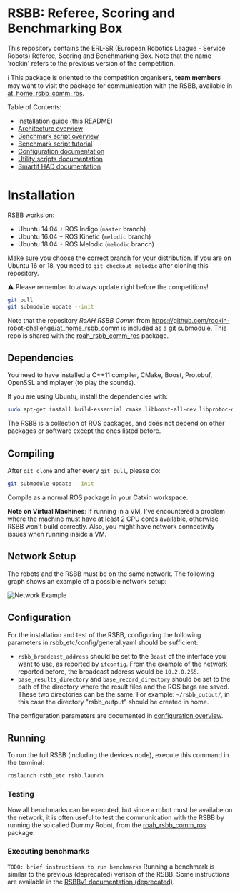 RSBB: Referee, Scoring and Benchmarking Box
=================================================

This repository contains the ERL-SR (European Robotics League - Service Robots) Referee, Scoring and Benchmarking Box.
Note that the name 'rockin' refers to the previous version of the competition.

:information_source: This package is oriented to the competition organisers, **team members** may want to visit the package for communication with the RSBB, available in [at_home_rsbb_comm_ros](https://github.com/rockin-robot-challenge/at_home_rsbb_comm_ros).

Table of Contents:

* [Installation guide (this README)](/README.md#Installation)
* [Architecture overview](/rsbb_etc/doc/rsbb_arch_overview.md)
* [Benchmark script overview](/rsbb_etc/doc/bmbox/bmbox_overview.md)
* [Benchmark script tutorial](/rsbb_etc/doc/bmbox/benchmark_script_tutorial.md)
* [Configuration documentation](/rsbb_etc/doc/configuration/configuration_overview.md)
* [Utility scripts documentation](/rsbb_etc/doc/utils/utils_overview.md)
* [Smartif HAD documentation](/rsbb_devices_smartif/README.md)


# Installation

RSBB works on:
* Ubuntu 14.04 + ROS Indigo (`master` branch)
* Ubuntu 16.04 + ROS Kinetic (`melodic` branch)
* Ubuntu 18.04 + ROS Melodic (`melodic` branch)

Make sure you choose the correct branch for your distribution.
If you are on Ubuntu 16 or 18, you need to `git checkout melodic` after cloning this repository.

:warning: Please remember to always update right before the competitions!
```bash
git pull
git submodule update --init
```

Note that the repository *RoAH RSBB Comm* from https://github.com/rockin-robot-challenge/at_home_rsbb_comm is included as a git submodule.
This repo is shared with the [roah_rsbb_comm_ros](https://github.com/rockin-robot-challenge/at_home_rsbb_comm_ros) package.

## Dependencies

You need to have installed a C++11 compiler, CMake, Boost, Protobuf, OpenSSL and mplayer (to play the sounds).

If you are using Ubuntu, install the dependencies with:
```bash
sudo apt-get install build-essential cmake libboost-all-dev libprotoc-dev protobuf-compiler libssl-dev ros-$ROS_DISTRO-map-server mplayer
```

<!---
Probably not necessary anymore:
And install the Levenshtein module for Python:
```bash
sudo easy_install python-Levenshtein
# For ubuntu 18: sudo apt-get install python-levenshtein
```
-->

The RSBB is a collection of ROS packages, and does not depend on other packages or software except the ones listed before.

## Compiling

After `git clone` and after every `git pull`, please do:
```bash
git submodule update --init
```

Compile as a normal ROS package in your Catkin workspace.

**Note on Virtual Machines**:
If running in a VM, I've encountered a problem where the machine must have at least 2 CPU cores available, otherwise RSBB won't build correctly. Also, you might have network connectivity issues when running inside a VM.

## Network Setup

The robots and the RSBB must be on the same network.
The following graph shows an example of a possible network setup:

![Network Example](/rsbb_etc/doc/images/example_RSBB_network_graph.svg)


## Configuration

For the installation and test of the RSBB, configuring the following parameters in rsbb_etc/config/general.yaml should be sufficient:
* `rsbb_broadcast_address` should be set to the `Bcast` of the interface you want to use, as reported by `ifconfig`.
From the example of the network reported before, the broadcast address would be `10.2.0.255`.
* `base_results_directory` and `base_record_directory` should be set to the path of the directory where the result files and the ROS bags are saved.
These two directories can be the same.
For example: `~/rsbb_output/`, in this case the directory "rsbb_output" should be created in home.

The configuration parameters are documented in [configuration overview](/rsbb_etc/doc/configuration_overview.md).


## Running

To run the full RSBB (including the devices node), execute this command in the terminal:
```bash
roslaunch rsbb_etc rsbb.launch
```


### Testing

Now all benchmarks can be executed, but since a robot must be availabe on the network, it is often useful to test the communication with the RSBB by running the so called Dummy Robot, from the [roah_rsbb_comm_ros](https://github.com/rockin-robot-challenge/at_home_rsbb_comm_ros) package.


### Executing benchmarks

`TODO: brief instructions to run benchmarks`
Running a benchmark is similar to the previous (deprecated) verison of the RSBB.
Some instructions are available in the [RSBBv1 documentation (deprecated)](/rsbb_etc/doc/RoAH_RSBBv1_Manual_deprecated.pdf).

<!--- TODO
* auxiliary nodes (MoCap, etc)
* utility nodes (link to doc/utility_scripts_overview)
* ...
--->

<!--- TODO
For a test with dummy home devices use: `:warning: not implemented yet`
```bash
roslaunch rsbb_etc rsbb_dummy_devices.launch rsbb_host:=192.168.1.255 --screen
```
--->

<!--- not necessary anymore, probably
It may be necessary to delete the rqt cache for the new components to appear:
```bash
rm ~/.config/ros.org/rqt_gui.ini
```
--->

<!--- never been used, as far as I know
## Securing the RSBB

Make sure that you run these commands in whatever computer runs the RSBB:
```bash
sudo iptables -A INPUT -i lo -p tcp -m tcp --dport 11311 -j ACCEPT
sudo iptables -A INPUT -p tcp -m tcp --dport 11311 -j DROP
```

You might add this to `/etc/rc.local`, before the `exit` command.

To be able to connect from other computers safely, you must install
the `openssh-server` package:
```bash
sudo apt-get install openssh-server
```

Make sure the `ROS_IP` variable is set correctly.

#### Connecting from remote computers

To launch RSBB clients in other computers, you must have the
`openssh-server` package installed in the server and be running the
RSBB. Then, in the remote computer do:
```bash
ssh -L 127.0.0.1:11311:10.0.0.1:11311 rockin@10.0.0.1
```

In this example, the user is named `rockin` and the server is at
`10.0.0.1`. The `127.0.0.1` at the beginning is mandatory.

Make sure the `ROS_IP` variable is set correctly.

Then, just run the client as if the ROS master were local:
```bash
roslaunch roah_rsbb roah_rsbb_client.launch
```
--->



<!---
# Running in the virtual machine

To test the RSBB without the need to install the software in this repository, a **temporary** virtual machine can be used with Virtual Box
The appliance (an archive containing the virtual machine, the virtual hard drive and the configuration) can be downloaded from this **temporary** link:
https://drive.google.com/file/d/1m_EOQ8Gdw1TNnct_1Vt4N5xH3noOxD_Z/view?usp=sharing

:warning: The current virtual machine will be substituted with a new version, so it is not to be used during competitions.

After importing the appliance into Virtual Box (File / Import Appliance), start the virtual machine named RSBB_VM.
On the first start up, Virtual Box may ask to rename the network interface, in the dialog window choose 'Change Network Settings'.
The settings for the virtual machine will open.
Virtual Box should automatically select a new name for the adapter (Network / Adapter 1 / Name).
If more adapters are available, it may be necessary to choose the adapter connected to the same network as the robots.
This decision can be changed later in the settings of the virtual machine.
Click OK and the virtual machine will start up.

The operating system installed in the virtual machine is Ubuntu 14.04.5 64-bit.
The details of the account are:
```
username: erl
password: benchmarking
```

To launch the rsbb software, open a terminal (ctrl+alt+t) and insert the following command:
```bash
roslaunch rsbb_etc rsbb.launch
```

Notice that the the virtual machine is configured to connect to the ethernet interface with a dinamyc IP (DHCP), so to test a robot against the virtual RSBB it is necessary to set the parameter `rsbb_host` in the configuration of the robots to the IP assigned to the interface of the virtual machine.
This IP can be found by opening a terminal (ctrl+alt+t) and executing the command:
```bash
hostname -I
```
The output of this command will be one IP address, or multiple IP adresses in case the virtual machine is connected to more than one network.
In this case, use the IP of the network to which the robots are connected.
--->



